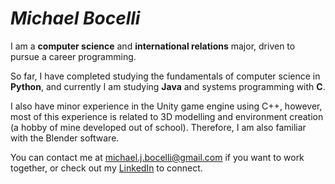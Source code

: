 # *Michael Bocelli*
I am a **computer science** and **international relations** major, driven to pursue a career programming.

So far, I have completed studying the fundamentals of computer science in **Python**, and currently I am studying **Java** and systems programming with **C**.

I also have minor experience in the Unity game engine using C++, however, most of this experience is related to 3D modelling and environment creation (a hobby of mine developed out of school). Therefore, I am also familiar with the Blender software.

You can contact me at michael.j.bocelli@gmail.com if you want to work together, or check out my [LinkedIn](https://www.linkedin.com/in/michael-bocelli/) to connect.

